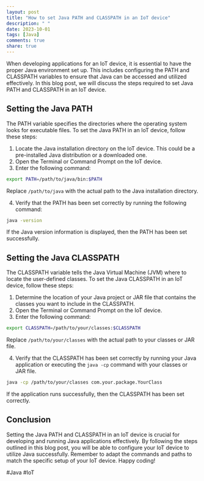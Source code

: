 ```yaml
---
layout: post
title: "How to set Java PATH and CLASSPATH in an IoT device"
description: " "
date: 2023-10-01
tags: [Java]
comments: true
share: true
---
```


When developing applications for an IoT device, it is essential to have the proper Java environment set up. This includes configuring the PATH and CLASSPATH variables to ensure that Java can be accessed and utilized effectively. In this blog post, we will discuss the steps required to set Java PATH and CLASSPATH in an IoT device.

## Setting the Java PATH
The PATH variable specifies the directories where the operating system looks for executable files. To set the Java PATH in an IoT device, follow these steps:

1. Locate the Java installation directory on the IoT device. This could be a pre-installed Java distribution or a downloaded one.
2. Open the Terminal or Command Prompt on the IoT device.
3. Enter the following command:

```bash
export PATH=/path/to/java/bin:$PATH
```

Replace `/path/to/java` with the actual path to the Java installation directory.

4. Verify that the PATH has been set correctly by running the following command:

```bash
java -version
```

If the Java version information is displayed, then the PATH has been set successfully.

## Setting the Java CLASSPATH
The CLASSPATH variable tells the Java Virtual Machine (JVM) where to locate the user-defined classes. To set the Java CLASSPATH in an IoT device, follow these steps:

1. Determine the location of your Java project or JAR file that contains the classes you want to include in the CLASSPATH.
2. Open the Terminal or Command Prompt on the IoT device.
3. Enter the following command:

```bash
export CLASSPATH=/path/to/your/classes:$CLASSPATH
```

Replace `/path/to/your/classes` with the actual path to your classes or JAR file.

4. Verify that the CLASSPATH has been set correctly by running your Java application or executing the `java -cp` command with your classes or JAR file.

```bash
java -cp /path/to/your/classes com.your.package.YourClass
```

If the application runs successfully, then the CLASSPATH has been set correctly.

## Conclusion
Setting the Java PATH and CLASSPATH in an IoT device is crucial for developing and running Java applications effectively. By following the steps outlined in this blog post, you will be able to configure your IoT device to utilize Java successfully. Remember to adapt the commands and paths to match the specific setup of your IoT device. Happy coding!

#Java #IoT